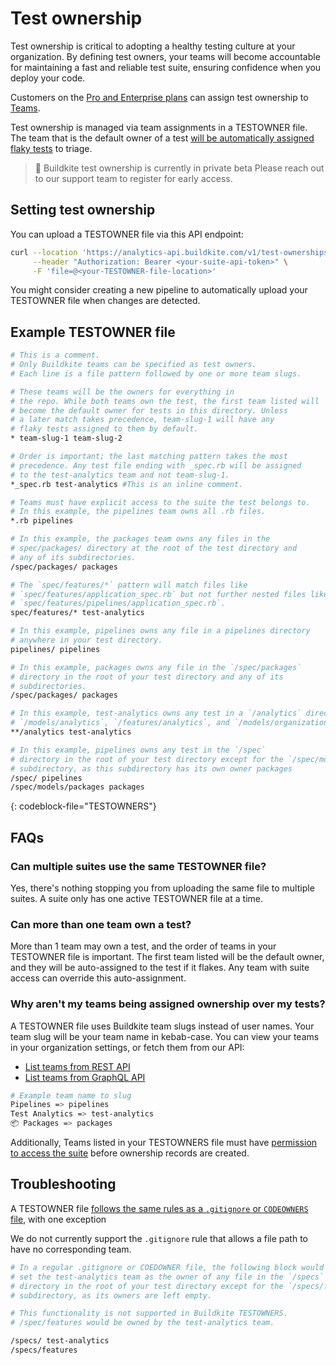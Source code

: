# Test ownership
Test ownership is critical to adopting a healthy testing culture at your organization. By defining test owners, your teams will become accountable for maintaining a fast and reliable test suite, ensuring confidence when you deploy your code.

Customers on the [Pro and Enterprise plans](https://buildkite.com/pricing) can assign test ownership to [Teams](/docs/team-management/permissions).

Test ownership is managed via team assignments in a TESTOWNER file. The team that is the default owner of a test [will be automatically assigned flaky tests](/docs/test-analytics/flaky-test-assignment) to triage.

> 🚧 Buildkite test ownership is currently in private beta
> Please reach out to our support team to register for early access.

## Setting test ownership

You can upload a TESTOWNER file via this API endpoint:

```bash
curl --location 'https://analytics-api.buildkite.com/v1/test-ownerships' \
     --header "Authorization: Bearer <your-suite-api-token>" \
     -F 'file=@<your-TESTOWNER-file-location>'
```
You might consider creating a new pipeline to automatically upload your TESTOWNER file when changes are detected.

## Example TESTOWNER file

```bash
# This is a comment.
# Only Buildkite teams can be specified as test owners.
# Each line is a file pattern followed by one or more team slugs.

# These teams will be the owners for everything in
# the repo. While both teams own the test, the first team listed will
# become the default owner for tests in this directory. Unless
# a later match takes precedence, team-slug-1 will have any
# flaky tests assigned to them by default.
* team-slug-1 team-slug-2

# Order is important; the last matching pattern takes the most
# precedence. Any test file ending with _spec.rb will be assigned
# to the test-analytics team and not team-slug-1.
*_spec.rb test-analytics #This is an inline comment.

# Teams must have explicit access to the suite the test belongs to.
# In this example, the pipelines team owns all .rb files.
*.rb pipelines

# In this example, the packages team owns any files in the
# spec/packages/ directory at the root of the test directory and
# any of its subdirectories.
/spec/packages/ packages

# The `spec/features/*` pattern will match files like
# `spec/features/application_spec.rb` but not further nested files like
# `spec/features/pipelines/application_spec.rb`.
spec/features/* test-analytics

# In this example, pipelines owns any file in a pipelines directory
# anywhere in your test directory.
pipelines/ pipelines

# In this example, packages owns any file in the `/spec/packages`
# directory in the root of your test directory and any of its
# subdirectories.
/spec/packages/ packages

# In this example, test-analytics owns any test in a `/analytics` directory such as
# `/models/analytics`, `/features/analytics`, and `/models/organizations/analytics`. # Any tests in an `/analytics` directory will belong to team test-analytics.
**/analytics test-analytics

# In this example, pipelines owns any test in the `/spec`
# directory in the root of your test directory except for the `/spec/models/packages`
# subdirectory, as this subdirectory has its own owner packages
/spec/ pipelines
/spec/models/packages packages
```
{: codeblock-file="TESTOWNERS"}

## FAQs

### Can multiple suites use the same TESTOWNER file?
Yes, there's nothing stopping you from uploading the same file to multiple suites. A suite only has one active TESTOWNER file at a time.

### Can more than one team own a test?
More than 1 team may own a test, and the order of teams in your TESTOWNER file is important. The first team listed will be the default owner, and they will be auto-assigned to the test if it flakes. Any team with suite access can override this auto-assignment.

### Why aren't my teams being assigned ownership over my tests?
A TESTOWNER file uses Buildkite team slugs instead of user names. Your team slug will be your team name in kebab-case. You can view your teams in your organization settings, or fetch them from our API:

- [List teams from REST API](/docs/apis/rest_api/teams)
- [List teams from GraphQL API](/docs/apis/graphql/schemas/object/team)

```bash
# Example team name to slug
Pipelines => pipelines
Test Analytics => test-analytics
📦 Packages => packages
```

Additionally, Teams listed in your TESTOWNERS file must have [permission to access the suite](/docs/test-analytics/permissions#manage-teams-and-permissions) before ownership records are created.

## Troubleshooting

A TESTOWNER file [follows the same rules as a `.gitignore` or `CODEOWNERS` file](https://docs.github.com/en/repositories/managing-your-repositorys-settings-and-features/customizing-your-repository/about-code-owners#example-of-a-codeowners-file), with one exception

We do not currently support the `.gitignore` rule that allows a file path to have no corresponding team.

```bash
# In a regular .gitignore or COEDOWNER file, the following block would
# set the test-analytics team as the owner of any file in the `/specs`
# directory in the root of your test directory except for the `/specs/features`
# subdirectory, as its owners are left empty.

# This functionality is not supported in Buildkite TESTOWNERS.
# /spec/features would be owned by the test-analytics team.

/specs/ test-analytics
/specs/features
```
